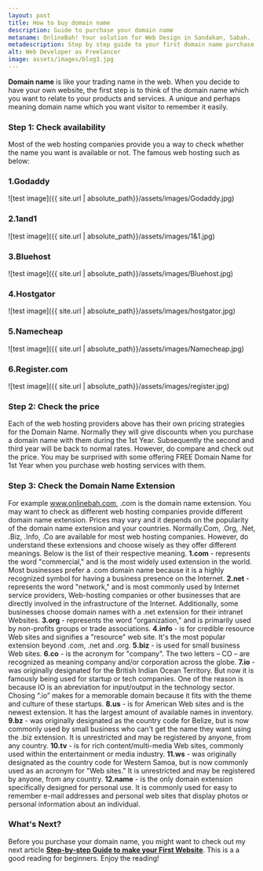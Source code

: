 ```yaml
---
layout: post
title: How to buy domain name
description: Guide to purchase your domain name
metaname: OnlineBah! Your solution for Web Design in Sandakan, Sabah.
metadescription: Step by step guide to your first domain name purchase!
alt: Web Developer as Freelancer
image: assets/images/blog3.jpg
---
```


<strong>Domain name</strong> is like your trading name in the web. When you decide to have your own website, the first step is to think of the domain name which you want to relate to your products and services. A unique and perhaps meaning domain name which you want visitor to remember it easily. 

<h3><strong>Step 1: Check availability</strong></h3>

Most of the web hosting companies provide you a way to check whether the name you want is available or not. The famous web hosting such as below:

<h3><strong>1.Godaddy</strong></h3>
![test image]({{ site.url | absolute_path}}/assets/images/Godaddy.jpg)

<h3><strong>2.1and1</strong></h3>
![test image]({{ site.url | absolute_path}}/assets/images/1&1.jpg)

<h3><strong>3.Bluehost</strong></h3>
![test image]({{ site.url | absolute_path}}/assets/images/Bluehost.jpg)

<h3><strong>4.Hostgator</strong></h3>
![test image]({{ site.url | absolute_path}}/assets/images/hostgator.jpg)

<h3><strong>5.Namecheap</strong></h3>
![test image]({{ site.url | absolute_path}}/assets/images/Namecheap.jpg)

<h3><strong>6.Register.com</strong></h3>
![test image]({{ site.url | absolute_path}}/assets/images/register.jpg)

<h3><strong>Step 2: Check the price</strong></h3>

Each of the web hosting providers above has their own pricing strategies for the Domain Name. Normally they will give discounts when you purchase a domain name with them during the 1st Year. Subsequently the second and third year will be back to normal rates. However, do compare and check out the price. You may be surprised with some offering FREE Domain Name for 1st Year when you purchase web hosting services with them.

<h3><strong>Step 3: Check the Domain Name Extension</strong></h3>

For example www.onlinebah.com, .com is the domain name extension. You may want to check as different web hosting companies provide different domain name extension. Prices may vary and it depends on the popularity of the domain name extension and your countries. Normally.Com, .Org, .Net, .Biz, .Info, .Co are available for most web hosting companies. However, do understand these extensions and choose wisely as they offer different meanings. Below is the list of their respective meaning.
<strong>1.com</strong> - represents the word "commercial," and is the most widely used extension in the world. Most businesses prefer a .com domain name because it is a highly recognized symbol for having a business presence on the Internet. 
<strong>2.net</strong> - represents the word "network," and is most commonly used by Internet service providers, Web-hosting companies or other businesses that are directly involved in the infrastructure of the Internet. Additionally, some businesses choose domain names with a .net extension for their intranet Websites. 
<strong>3.org</strong> - represents the word "organization," and is primarily used by non-profits groups or trade associations. 
<strong>4.info</strong> - is for credible resource Web sites and signifies a "resource" web site. It's the most popular extension beyond .com, .net and .org. 
<strong>5.biz</strong> - is used for small business Web sites. 
<strong>6.co</strong> - is the acronym for "company". The two letters – CO – are recognized as meaning company and/or corporation across the globe. 
<strong>7.io</strong> - was originally designated for the British Indian Ocean Territory. But now it is famously being used for startup or tech companies. One of the reason is because IO is an abreviation for input/output in the technology sector. Chosing “.io” makes for a memorable domain because it fits with the theme and culture of these startups. 
<strong>8.us</strong> - is for American Web sites and is the newest extension. It has the largest amount of available names in inventory. 
<strong>9.bz</strong> - was originally designated as the country code for Belize, but is now commonly used by small business who can't get the name they want using the .biz extension. It is unrestricted and may be registered by anyone, from any country. 
<strong>10.tv</strong> - is for rich content/multi-media Web sites, commonly used within the entertainment or media industry. 
<strong>11.ws</strong> - was originally designated as the country code for Western Samoa, but is now commonly used as an acronym for "Web sites." It is unrestricted and may be registered by anyone, from any country. 
<strong>12.name</strong> - is the only domain extension specifically designed for personal use. It is commonly used for easy to remember e-mail addresses and personal web sites that display photos or personal information about an individual. 

<h3><strong>What's Next?</strong></h3>

Before you purchase your domain name, you might want to check out my next article <strong><a href="{{ site.url }}/2017/05/22/Guide_To_Your_First_Website.html">Step-by-step Guide to make your First Website</a></strong>. This is a a good reading for beginners. Enjoy the reading!